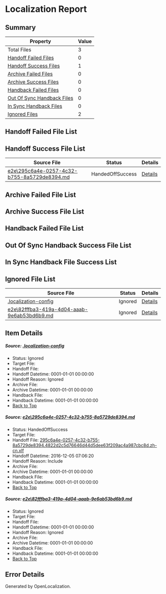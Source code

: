 # <a name='report-top'></a> Localization Report

## Summary
 Property | Value 
 -------- | ----- 
 Total Files | 3
[ Handoff Failed Files ](#handoff-failed-list)| 0
[ Handoff Success Files ](#handoff-success-list)| 1
[ Archive Failed Files ](#archive-failed-list)| 0
[ Archive Success Files ](#archive-success-list)| 0
[ Handback Failed Files ](#handback-failed-list)| 0
[ Out Of Sync Handback Files ](#outofsync-handback-success-list)| 0
[ In Sync Handback Files ](#insync-handback-success-list)| 0
[ Ignored Files ](#ignored-list)| 2

## <a name='handoff-failed-list'></a> Handoff Failed File List

## <a name='handoff-success-list'></a> Handoff Success File List
 Source File | Status | Details 
 ----------- | ------ | ------- 
 [e2e\295c6a4e-0257-4c32-b755-8a5729de8394.md](https://github.com/OpenLocalizationTestOrg/ol-test0/blob/7d3e48b3185cb446d3a74a915fb9345f54206ba2/e2e/295c6a4e-0257-4c32-b755-8a5729de8394.md) | HandedOffSuccess | [Details](#cf8f0b10c21f6a7c86e3d56a07d37a6f9e0bf5681)

## <a name='archive-failed-list'></a> Archive Failed File List

## <a name='archive-success-list'></a> Archive Success File List

## <a name='handback-failed-list'></a> Handback Failed File List

## <a name='outofsync-handback-success-list'></a> Out Of Sync Handback Success File List

## <a name='insync-handback-success-list'></a> In Sync Handback File Success List

## <a name='ignored-list'></a> Ignored File List
 Source File | Status | Details 
 ----------- | ------ | ------- 
 [.localization-config](https://github.com/OpenLocalizationTestOrg/ol-test0/blob/7d3e48b3185cb446d3a74a915fb9345f54206ba2/.localization-config) | Ignored | [Details](#c268a05ecaa7ec85942ed632c29928ee5bd6da8d0)
 [e2e\82fffba3-419a-4d04-aaab-9e6ab53bd6b9.md](https://github.com/OpenLocalizationTestOrg/ol-test0/blob/7d3e48b3185cb446d3a74a915fb9345f54206ba2/e2e/82fffba3-419a-4d04-aaab-9e6ab53bd6b9.md) | Ignored | [Details](#a8e284c30aea8b985bf70422643f3e4714a764452)

## Item Details
##### <a name='c268a05ecaa7ec85942ed632c29928ee5bd6da8d0'></a> Source: [.localization-config](https://github.com/OpenLocalizationTestOrg/ol-test0/blob/7d3e48b3185cb446d3a74a915fb9345f54206ba2/.localization-config)
* Status: Ignored
* Target File: 
* Handoff File: 
* Handoff Datetime: 0001-01-01 00:00:00
* Handoff Reason: Ignored
* Archive File: 
* Archive Datetime: 0001-01-01 00:00:00
* Handback File: 
* Handback Datetime: 0001-01-01 00:00:00
* [Back to Top](#report-top)

##### <a name='cf8f0b10c21f6a7c86e3d56a07d37a6f9e0bf5681'></a> Source: [e2e\295c6a4e-0257-4c32-b755-8a5729de8394.md](https://github.com/OpenLocalizationTestOrg/ol-test0/blob/7d3e48b3185cb446d3a74a915fb9345f54206ba2/e2e/295c6a4e-0257-4c32-b755-8a5729de8394.md)
* Status: HandedOffSuccess
* Target File: 
* Handoff File: [295c6a4e-0257-4c32-b755-8a5729de8394.4822d2c5d76646d44d5dee63f209ac4a987cbc8d.zh-cn.xlf](https://github.com/OpenLocalizationTestOrg/ol-test0-handoff/blob/8c401083a477cf6f68f673f01fe97816288668a4/ol-handoff/OpenLocalizationTestOrg/ol-test0-zhcn/shujia/mt/295c6a4e-0257-4c32-b755-8a5729de8394.4822d2c5d76646d44d5dee63f209ac4a987cbc8d.zh-cn.xlf)
* Handoff Datetime: 2016-12-05 07:06:20
* Handoff Reason: Include
* Archive File: 
* Archive Datetime: 0001-01-01 00:00:00
* Handback File: 
* Handback Datetime: 0001-01-01 00:00:00
* [Back to Top](#report-top)

##### <a name='a8e284c30aea8b985bf70422643f3e4714a764452'></a> Source: [e2e\82fffba3-419a-4d04-aaab-9e6ab53bd6b9.md](https://github.com/OpenLocalizationTestOrg/ol-test0/blob/7d3e48b3185cb446d3a74a915fb9345f54206ba2/e2e/82fffba3-419a-4d04-aaab-9e6ab53bd6b9.md)
* Status: Ignored
* Target File: 
* Handoff File: 
* Handoff Datetime: 0001-01-01 00:00:00
* Handoff Reason: Ignored
* Archive File: 
* Archive Datetime: 0001-01-01 00:00:00
* Handback File: 
* Handback Datetime: 0001-01-01 00:00:00
* [Back to Top](#report-top)


## Error Details

Generated by OpenLocalization.
